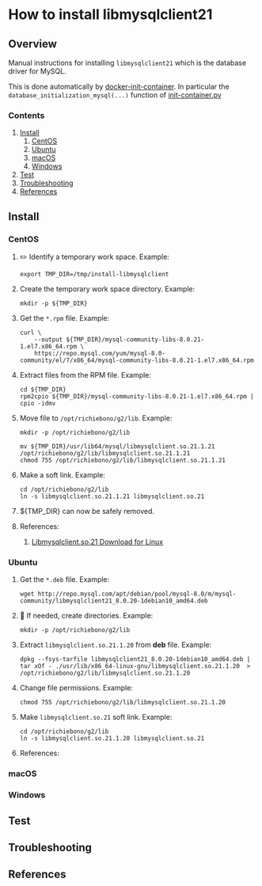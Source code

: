 # How to install libmysqlclient21

## Overview

Manual instructions for installing `libmysqlclient21` which is the database driver for MySQL.

This is done automatically by
[docker-init-container](https://github.com/richiebono/docker-init-container).
In particular the `database_initialization_mysql(...)` function of
[init-container.py](https://github.com/richiebono/docker-init-container/blob/main/init-container.py)

### Contents

1. [Install](#install)
    1. [CentOS](#centos)
    1. [Ubuntu](#ubuntu)
    1. [macOS](#macos)
    1. [Windows](#windows)
1. [Test](#test)
1. [Troubleshooting](#troubleshooting)
1. [References](#references)

## Install

### CentOS

1. :pencil2: Identify a temporary work space.
   Example:

    ```console
    export TMP_DIR=/tmp/install-libmysqlclient
    ```

1. Create the temporary work space directory.
   Example:

    ```console
    mkdir -p ${TMP_DIR}
    ```

1. Get the `*.rpm` file.
   Example:

    ```console
    curl \
        --output ${TMP_DIR}/mysql-community-libs-8.0.21-1.el7.x86_64.rpm \
        https://repo.mysql.com/yum/mysql-8.0-community/el/7/x86_64/mysql-community-libs-8.0.21-1.el7.x86_64.rpm
    ```

1. Extract files from the RPM file.
   Example:

    ```console
    cd ${TMP_DIR}
    rpm2cpio ${TMP_DIR}/mysql-community-libs-8.0.21-1.el7.x86_64.rpm | cpio -idmv
    ```

1. Move file to `/opt/richiebono/g2/lib`.
   Example:

    ```console
    mkdir -p /opt/richiebono/g2/lib

    mv ${TMP_DIR}/usr/lib64/mysql/libmysqlclient.so.21.1.21 /opt/richiebono/g2/lib/libmysqlclient.so.21.1.21
    chmod 755 /opt/richiebono/g2/lib/libmysqlclient.so.21.1.21
    ```

1. Make a soft link.
   Example:

    ```console
    cd /opt/richiebono/g2/lib
    ln -s libmysqlclient.so.21.1.21 libmysqlclient.so.21
    ```

1. ${TMP_DIR} can now be safely removed.

1. References:
    1. [Libmysqlclient.so.21 Download for Linux](https://pkgs.org/download/libmysqlclient.so.21)

### Ubuntu

1. Get the `*.deb` file.
   Example:

    ```console
    wget http://repo.mysql.com/apt/debian/pool/mysql-8.0/m/mysql-community/libmysqlclient21_8.0.20-1debian10_amd64.deb
    ```

1. :thinking: If needed, create directories.
   Example:

    ```console
    mkdir -p /opt/richiebono/g2/lib
    ```

1. Extract `libmysqlclient.so.21.1.20` from **deb** file.
   Example:

    ```console
    dpkg --fsys-tarfile libmysqlclient21_8.0.20-1debian10_amd64.deb | tar xOf - ./usr/lib/x86_64-linux-gnu/libmysqlclient.so.21.1.20  > /opt/richiebono/g2/lib/libmysqlclient.so.21.1.20
    ```

1. Change file permissions.
   Example:

    ```console
    chmod 755 /opt/richiebono/g2/lib/libmysqlclient.so.21.1.20
    ```

1. Make `libmysqlclient.so.21` soft link.
   Example:

    ```console
    cd /opt/richiebono/g2/lib
    ln -s libmysqlclient.so.21.1.20 libmysqlclient.so.21
    ```

1. References:

### macOS

### Windows

## Test

## Troubleshooting

## References
